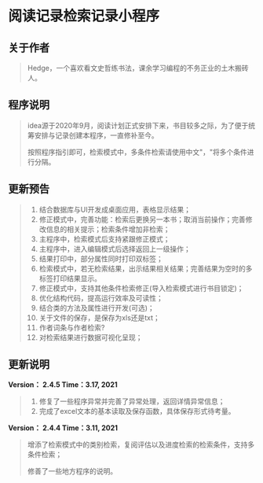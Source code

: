 # 	阅读记录检索记录小程序



## 关于作者

> Hedge，一个喜欢看文史哲练书法，课余学习编程的不务正业的土木搬砖人。



## 程序说明

> idea源于2020年9月，阅读计划正式安排下来，书目较多之际，为了便于统筹安排与记录创建本程序，一直修补至今。
>
> 按照程序指引即可，检索模式中，多条件检索请使用中文"，"将多个条件进行分隔。



## 更新预告

> 1. 结合数据库与UI开发成桌面应用，表格显示结果；
> 2. 修正模式中，完善功能：检索后更换另一本书；取消当前操作；完善修改信息的相关提示；检索条件增加非检索；
> 3. 主程序中，检索模式后支持紧跟修正模式；
> 4. 主程序中，进入编辑模式后选择返回上一级操作；
> 5. 结果打印中，部分属性同时打印双标签；
> 6. 检索模式中，若无检索结果，出示结果相关结果；完善结果为空时的多标签打印结果显示。
> 7. 修正模式中，支持其他条件检索修正(导入检索模式进行书目锁定)；
> 8. 优化结构代码，提高运行效率及可读性；
> 9. 结合类的方法及属性进行开发(可选)；
> 10. 关于文件的保存，是保存为xls还是txt；
> 11. 作者词条与作者检索?
>12. 对检索结果进行数据可视化呈现；



## 更新说明

**Version： 2.4.5	Time：3.17, 2021**

> 1. 修复了一些程序异常并完善了异常处理，返回详情异常信息；
> 2. 完成了excel文本的基本读取及保存函数，具体保存形式待考量。



**Version： 2.4.4	Time：3.11, 2021**

> 增添了检索模式中的类别检索，复阅评估以及进度检索的检索条件，支持多条件检索；
>
> 修善了一些地方程序的说明。

